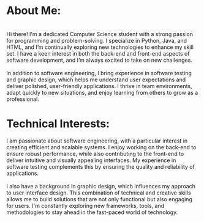 # About Me:
<br>Hi there!  I'm a dedicated Computer Science student with a strong passion for programming and problem-solving. I specialize in Python, Java, and HTML, and I’m continually exploring new technologies to enhance my skill set. I have a keen interest in both the back-end and front-end aspects of software development, and I’m always excited to take on new challenges.<br><br>In addition to software engineering, I bring experience in software testing and graphic design, which helps me understand user expectations and deliver polished, user-friendly applications. I thrive in team environments, adapt quickly to new situations, and enjoy learning from others to grow as a professional.

# Technical Interests:
I am passionate about software engineering, with a particular interest in creating efficient and scalable systems. I enjoy working on the back-end to ensure robust performance, while also contributing to the front-end to deliver intuitive and visually appealing interfaces. My experience in software testing complements this by ensuring the quality and reliability of applications.<br><br>I also have a background in graphic design, which influences my approach to user interface design. This combination of technical and creative skills allows me to build solutions that are not only functional but also engaging for users. I'm constantly exploring new frameworks, tools, and methodologies to stay ahead in the fast-paced world of technology.
